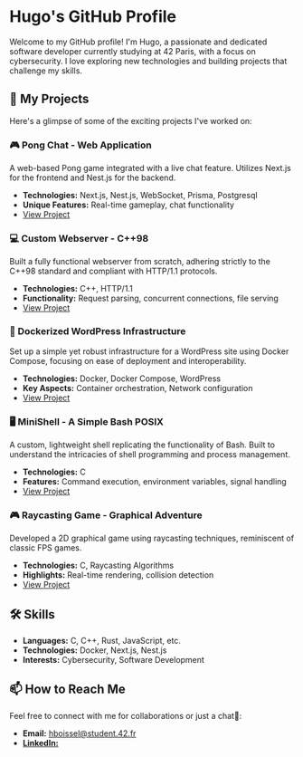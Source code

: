 # Hugo's GitHub Profile

Welcome to my GitHub profile! I'm Hugo, a passionate and dedicated software developer currently studying at 42 Paris, with a focus on cybersecurity. I love exploring new technologies and building projects that challenge my skills.

## 🚀 My Projects

Here's a glimpse of some of the exciting projects I've worked on:

### 🎮 Pong Chat - Web Application

A web-based Pong game integrated with a live chat feature. Utilizes Next.js for the frontend and Nest.js for the backend.

- **Technologies:** Next.js, Nest.js, WebSocket, Prisma, Postgresql
- **Unique Features:** Real-time gameplay, chat functionality
- [View Project](https://github.com/NewIron7/transcendence)

### 💻 Custom Webserver - C++98

Built a fully functional webserver from scratch, adhering strictly to the C++98 standard and compliant with HTTP/1.1 protocols.

- **Technologies:** C++, HTTP/1.1
- **Functionality:** Request parsing, concurrent connections, file serving
- [View Project](https://github.com/NewIron7/webserv)

### 🐳 Dockerized WordPress Infrastructure

Set up a simple yet robust infrastructure for a WordPress site using Docker Compose, focusing on ease of deployment and interoperability.

- **Technologies:** Docker, Docker Compose, WordPress
- **Key Aspects:** Container orchestration, Network configuration
- [View Project](https://github.com/NewIron7/Inception)

### 🖥️ MiniShell - A Simple Bash POSIX

A custom, lightweight shell replicating the functionality of Bash. Built to understand the intricacies of shell programming and process management.

- **Technologies:** C
- **Features:** Command execution, environment variables, signal handling
- [View Project](https://github.com/NewIron7/minishell)

### 🎮 Raycasting Game - Graphical Adventure

Developed a 2D graphical game using raycasting techniques, reminiscent of classic FPS games.

- **Technologies:** C, Raycasting Algorithms
- **Highlights:** Real-time rendering, collision detection
- [View Project](https://github.com/NewIron7/cube3d)

## 🛠 Skills

- **Languages:** C, C++, Rust, JavaScript, etc.
- **Technologies:** Docker, Next.js, Nest.js
- **Interests:** Cybersecurity, Software Development

## 📫 How to Reach Me

Feel free to connect with me for collaborations or just a chat🤝:

- **Email:** [hboissel@student.42.fr](mailto:hboissel@student.42.fr)
- [**LinkedIn:**](https://www.linkedin.com/in/hugoboissel/)

